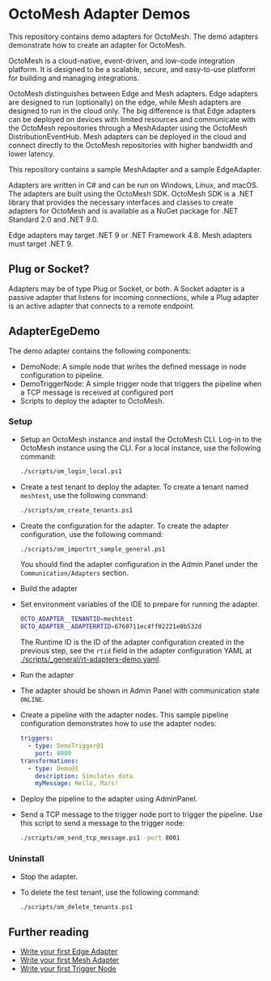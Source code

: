 # OctoMesh Adapter Demos

This repository contains demo adapters for OctoMesh.
The demo adapters demonstrate how to create an adapter for OctoMesh.

OctoMesh is a cloud-native, event-driven, and low-code integration platform.
It is designed to be a scalable, secure, and easy-to-use platform for building and managing integrations.

OctoMesh distinguishes between Edge and Mesh adapters.
Edge adapters are designed to run (optionally) on the edge, while Mesh adapters are designed to run in the cloud only.
The big difference is that Edge adapters can be deployed on devices with limited resources and communicate with the OctoMesh repositories through a MeshAdapter using the OctoMesh DistributionEventHub.
Mesh adapters can be deployed in the cloud and connect directly to the OctoMesh repositories with higher bandwidth and lower latency.

This repository contains a sample MeshAdapter and a sample EdgeAdapter.

Adapters are written in C# and can be run on Windows, Linux, and macOS. The adapters are built using the OctoMesh SDK.
OctoMesh SDK is a .NET library that provides the necessary interfaces and classes to create adapters for OctoMesh and is available as a NuGet package for .NET Standard 2.0 and .NET 9.0.

Edge adapters may target .NET 9 or .NET Framework 4.8. Mesh adapters must target .NET 9.

## Plug or Socket?
Adapters may be of type Plug or Socket, or both.
A Socket adapter is a passive adapter that listens for incoming connections,
while a Plug adapter is an active adapter that connects to a remote endpoint.

## AdapterEgeDemo
The demo adapter contains the following components:

- DemoNode: A simple node that writes the defined message in node configuration to pipeline.
- DemoTriggerNode: A simple trigger node that triggers the pipeline when a TCP message is received at configured port
- Scripts to deploy the adapter to OctoMesh.

### Setup

* Setup an OctoMesh instance and install the OctoMesh CLI. Log-in to the OctoMesh instance using the CLI. For a local instance, use the following command:
    ```bash
    ./scripts/om_login_local.ps1
    ```
* Create a test tenant to deploy the adapter. To create a tenant named `meshtest`, use the following command:
    ```bash
    ./scripts/om_create_tenants.ps1
    ```

* Create the configuration for the adapter. To create the adapter configuration, use the following command:
    ```bash
    ./scripts/om_importrt_sample_general.ps1
    ```
  You should find the adapter configuration in the Admin Panel under the `Communication/Adapters` section.

* Build the adapter

* Set environment variables of the IDE to prepare for running the adapter.
  ```bash
  OCTO_ADAPTER__TENANTID=meshtest
  OCTO_ADAPTER__ADAPTERRTID=6760711ec4ff02221e0b532d
  ```
  The Runtime ID is the ID of the adapter configuration created in the previous step, see the `rtid` field in the adapter configuration YAML at [./scripts/_general/rt-adapters-demo.yaml](./scripts/_general/rt-adapters-demo.yaml).

* Run the adapter

* The adapter should be shown in Admin Panel with communication state `ONLINE`.

* Create a pipeline with the adapter nodes. This sample pipeline configuration demonstrates how to use the adapter nodes:
  ```yaml
  triggers:
    - type: DemoTrigger@1
      port: 8000
  transformations:
    - type: Demo@1
      description: Simulates data
      myMessage: Hello, Mars!
  ```

* Deploy the pipeline to the adapter using AdminPanel.
* Send a TCP message to the trigger node port to trigger the pipeline. Use this script to send a message to the trigger node:
  ```bash
  ./scripts/om_send_tcp_message.ps1 -port 8001
  ```

### Uninstall

* Stop the adapter.

* To delete the test tenant, use the following command:
    ```bash
    ./scripts/om_delete_tenants.ps1
    ```

## Further reading
* [Write your first Edge Adapter](https://docs.meshmakers.cloud/docs/developerGuide/Sdk/adapters/createEdgeAdapter)
* [Write your first Mesh Adapter](https://docs.meshmakers.cloud/docs/developerGuide/Sdk/adapters/createMeshAdapter)
* [Write your first Trigger Node](https://docs.meshmakers.cloud/docs/developerGuide/Sdk/adapters/createTriggerNode)

